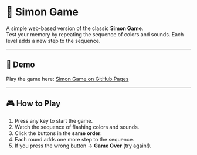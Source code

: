 # 🎵 Simon Game

A simple web-based version of the classic **Simon Game**.  
Test your memory by repeating the sequence of colors and sounds. Each level adds a new step to the sequence.  

---

## 🚀 Demo
Play the game here: [Simon Game on GitHub Pages](https://Silversoul8.github.io/Simon-game/)

---

## 🎮 How to Play
1. Press any key to start the game.
2. Watch the sequence of flashing colors and sounds.
3. Click the buttons in the **same order**.
4. Each round adds one more step to the sequence.
5. If you press the wrong button → **Game Over** (try again!).
